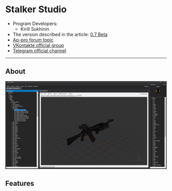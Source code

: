 # Stalker Studio

- Program Developers:
  - Kirill Sukhinin
- The version described in the article: [0.7 Beta](https://disk.yandex.ru/d/VQH6SH-oV1506w)
- [Ap-pro forum topic](https://ap-pro.ru/forums/topic/3808-stalker-studio-vbeta-03-information/)
- [VKontakte official group](https://vk.com/stalker_fans_sdk)
- [Telegram official channel](https://t.me/StalkerFansSDK)

___

## About

![stalker-studio](images/stalker_studio_0_7.png)

## Features
